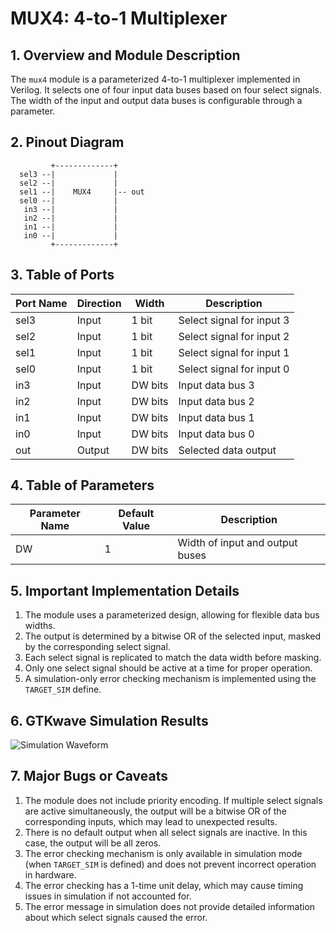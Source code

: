 # MUX4: 4-to-1 Multiplexer

## 1. Overview and Module Description

The `mux4` module is a parameterized 4-to-1 multiplexer implemented in Verilog. It selects one of four input data buses based on four select signals. The width of the input and output data buses is configurable through a parameter.

## 2. Pinout Diagram

```
         +-------------+
  sel3 --|             |
  sel2 --|             |
  sel1 --|    MUX4     |-- out
  sel0 --|             |
   in3 --|             |
   in2 --|             |
   in1 --|             |
   in0 --|             |
         +-------------+
```

## 3. Table of Ports

| Port Name | Direction | Width    | Description                    |
|-----------|-----------|----------|--------------------------------|
| sel3      | Input     | 1 bit    | Select signal for input 3      |
| sel2      | Input     | 1 bit    | Select signal for input 2      |
| sel1      | Input     | 1 bit    | Select signal for input 1      |
| sel0      | Input     | 1 bit    | Select signal for input 0      |
| in3       | Input     | DW bits  | Input data bus 3               |
| in2       | Input     | DW bits  | Input data bus 2               |
| in1       | Input     | DW bits  | Input data bus 1               |
| in0       | Input     | DW bits  | Input data bus 0               |
| out       | Output    | DW bits  | Selected data output           |

## 4. Table of Parameters

| Parameter Name | Default Value | Description                     |
|----------------|---------------|---------------------------------|
| DW             | 1             | Width of input and output buses |

## 5. Important Implementation Details

1. The module uses a parameterized design, allowing for flexible data bus widths.
2. The output is determined by a bitwise OR of the selected input, masked by the corresponding select signal.
3. Each select signal is replicated to match the data width before masking.
4. Only one select signal should be active at a time for proper operation.
5. A simulation-only error checking mechanism is implemented using the `TARGET_SIM` define.

## 6. GTKwave Simulation Results

![Simulation Waveform](https://i.ibb.co/wrXrNt5/Screenshot-2024-08-17-at-6-44-11-AM.png)

## 7. Major Bugs or Caveats

1. The module does not include priority encoding. If multiple select signals are active simultaneously, the output will be a bitwise OR of the corresponding inputs, which may lead to unexpected results.
2. There is no default output when all select signals are inactive. In this case, the output will be all zeros.
3. The error checking mechanism is only available in simulation mode (when `TARGET_SIM` is defined) and does not prevent incorrect operation in hardware.
4. The error checking has a 1-time unit delay, which may cause timing issues in simulation if not accounted for.
5. The error message in simulation does not provide detailed information about which select signals caused the error.